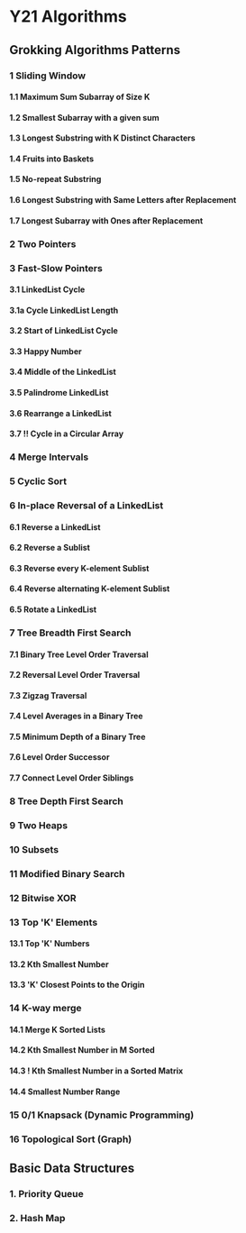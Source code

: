 # Y21 Algorithms

## Grokking Algorithms Patterns

### 1 Sliding Window

#### 1.1 Maximum Sum Subarray of Size K

#### 1.2 Smallest Subarray with a given sum

#### 1.3 Longest Substring with K Distinct Characters

#### 1.4 Fruits into Baskets

#### 1.5 No-repeat Substring

#### 1.6 Longest Substring with Same Letters after Replacement

#### 1.7 Longest Subarray with Ones after Replacement

### 2 Two Pointers

### 3 Fast-Slow Pointers

#### 3.1 LinkedList Cycle

#### 3.1a Cycle LinkedList Length

#### 3.2 Start of LinkedList Cycle

#### 3.3 Happy Number

#### 3.4 Middle of the LinkedList

#### 3.5 Palindrome LinkedList

#### 3.6 Rearrange a LinkedList

#### 3.7 !! Cycle in a Circular Array

### 4 Merge Intervals

### 5 Cyclic Sort

### 6 In-place Reversal of a LinkedList

#### 6.1 Reverse a LinkedList

#### 6.2 Reverse a Sublist

#### 6.3 Reverse every K-element Sublist

#### 6.4 Reverse alternating K-element Sublist

#### 6.5 Rotate a LinkedList

### 7 Tree Breadth First Search

#### 7.1 Binary Tree Level Order Traversal

#### 7.2 Reversal Level Order Traversal

#### 7.3 Zigzag Traversal

#### 7.4 Level Averages in a Binary Tree

#### 7.5 Minimum Depth of a Binary Tree

#### 7.6 Level Order Successor

#### 7.7 Connect Level Order Siblings

### 8 Tree Depth First Search

### 9 Two Heaps

### 10 Subsets

### 11 Modified Binary Search

### 12 Bitwise XOR

### 13 Top 'K' Elements

#### 13.1 Top 'K' Numbers

#### 13.2 Kth Smallest Number

#### 13.3 'K' Closest Points to the Origin 

### 14 K-way merge

#### 14.1 Merge K Sorted Lists

#### 14.2 Kth Smallest Number in M Sorted

#### 14.3 ! Kth Smallest Number in a Sorted Matrix

#### 14.4 Smallest Number Range

### 15 0/1 Knapsack (Dynamic Programming)

### 16 Topological Sort (Graph)

## Basic Data Structures

### 1. Priority Queue

### 2. Hash Map